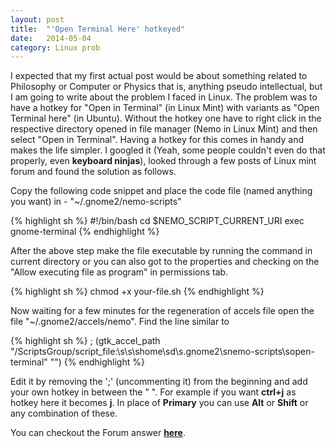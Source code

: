 ```yaml
---
layout: post
title:  "'Open Terminal Here' hotkeyed"
date:   2014-05-04
category: Linux prob
---
```


I expected that my first actual post would be about something related to Philosophy or Computer or Physics that is, anything pseudo intellectual, but I am going to write about the problem I faced in Linux. The problem was to have a hotkey for "Open in Terminal" (in Linux Mint) with variants as "Open Terminal here" (in Ubuntu). Without the hotkey one have to right click in the respective directory opened in file manager (Nemo in Linux Mint) and then select "Open in Terminal". 
Having a hotkey for this comes in handy and makes the life simpler. I googled it (Yeah, some people couldn't even do that properly, even **keyboard ninjas**), looked through a few posts of Linux mint forum and found the solution as follows.

Copy the following code snippet and place the code file (named anything you want) in  - "~/.gnome2/nemo-scripts"

{% highlight sh %}
#!/bin/bash
cd $NEMO_SCRIPT_CURRENT_URI
exec gnome-terminal
{% endhighlight %}

After the above step make the file executable by running the command in current directory or you can also got to the properties and checking on the "Allow executing file as program" in permissions tab.

{% highlight sh %}
chmod +x your-file.sh
{% endhighlight %}

Now waiting for a few minutes for the regeneration of accels file open the file "~/.gnome2/accels/nemo". Find the line similar to 

{% highlight sh %}
; (gtk_accel_path "<Actions>/ScriptsGroup/script_file:\\s\\s\\shome\\sd\\s.gnome2\\snemo-scripts\\sopen-terminal" "")
{% endhighlight %}

Edit it by removing the ';' (uncommenting it) from the beginning and add your own hotkey in between the " ".
For example if you want **ctrl+j** as hotkey here it becomes **<Primary>j**. In place of **Primary** you can use **Alt** or **Shift** or any combination of these.

You can checkout the Forum answer **[here][here]**.

[here]: http://forums.linuxmint.com/viewtopic.php?f=90&t=146565#p773382